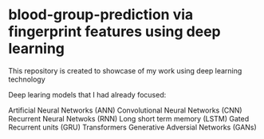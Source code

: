# blood-group-prediction via fingerprint features using deep learning


This repository is created to showcase of my work using deep learning technology

Deep learing models that I had already focused:

Artificial Neural Networks (ANN)
Convolutional Neural Networks (CNN)
Recurrent Neural Netwoks (RNN)
Long short term memory (LSTM)
Gated Recurrent units (GRU)
Transformers
Generative Adversial Networks (GANs)
